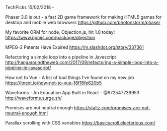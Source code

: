 TechPicks 15/02/2018 -

Phaser 3.0 is out - a fast 2D game framework for making HTML5 games for desktop and mobile web browsers
https://github.com/photonstorm/phaser

My favorite ORM for node, Objection.js, hit 1.0 today!
https://www.npmjs.com/package/objection

MPEG-2 Patents Have Expired
https://m.slashdot.org/story/337361

Refactoring a simple loop into a pipeline in Javascript
http://hangaroundtheweb.com/2017/09/refactoring-a-simple-loop-into-a-pipeline-in-javascript/

How not to Vue - A list of bad things I’ve found on my new job
https://itnext.io/how-not-to-vue-18f16fe620b5

Waveforms - An Education App Built in React - @972547739953 
http://waveforms.surge.sh/

Promises are not neutral enough
https://staltz.com/promises-are-not-neutral-enough.html

Parallax scrolling with CSS variables
https://basicscroll.electerious.com/